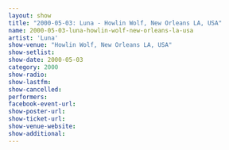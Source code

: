 ```yaml
---
layout: show
title: "2000-05-03: Luna - Howlin Wolf, New Orleans LA, USA"
name: 2000-05-03-luna-howlin-wolf-new-orleans-la-usa
artist: 'Luna'
show-venue: "Howlin Wolf, New Orleans LA, USA"
show-setlist: 
show-date: 2000-05-03
category: 2000
show-radio: 
show-lastfm: 
show-cancelled: 
performers: 
facebook-event-url: 
show-poster-url: 
show-ticket-url: 
show-venue-website: 
show-additional: 
---
```


